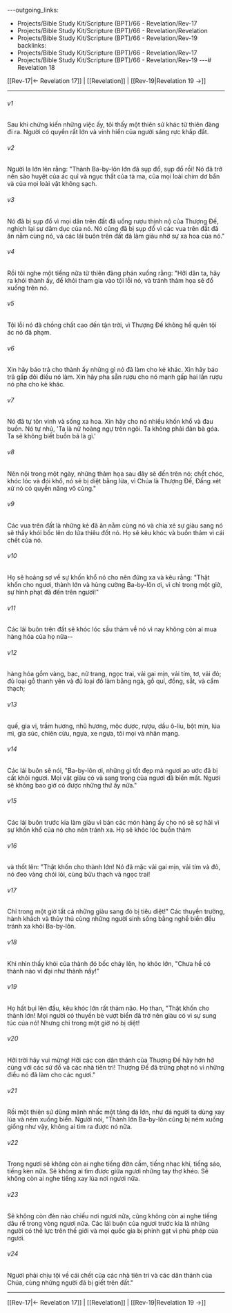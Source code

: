 ---outgoing_links:
  - Projects/Bible Study Kit/Scripture (BPT)/66 - Revelation/Rev-17
  - Projects/Bible Study Kit/Scripture (BPT)/66 - Revelation/Revelation
  - Projects/Bible Study Kit/Scripture (BPT)/66 - Revelation/Rev-19
backlinks:
  - Projects/Bible Study Kit/Scripture (BPT)/66 - Revelation/Rev-17
  - Projects/Bible Study Kit/Scripture (BPT)/66 - Revelation/Rev-19
---# Revelation 18

[[Rev-17|← Revelation 17]] | [[Revelation]] | [[Rev-19|Revelation 19 →]]
***



###### v1 
Sau khi chứng kiến những việc ấy, tôi thấy một thiên sứ khác từ thiên đàng đi ra. Người có quyền rất lớn và vinh hiển của người sáng rực khắp đất. 

###### v2 
Người la lớn lên rằng: "Thành Ba-by-lôn lớn đã sụp đổ, sụp đổ rồi! Nó đã trở nên sào huyệt của ác quỉ và ngục thất của tà ma, của mọi loài chim dơ bẩn và của mọi loài vật không sạch. 

###### v3 
Nó đã bị sụp đổ vì mọi dân trên đất đã uống rượu thịnh nộ của Thượng Đế, nghịch lại sự dâm dục của nó. Nó cũng đã bị sụp đổ vì các vua trên đất đã ăn nằm cùng nó, và các lái buôn trên đất đã làm giàu nhờ sự xa hoa của nó." 

###### v4 
Rồi tôi nghe một tiếng nữa từ thiên đàng phán xuống rằng: "Hỡi dân ta, hãy ra khỏi thành ấy, để khỏi tham gia vào tội lỗi nó, và tránh thảm họa sẽ đổ xuống trên nó. 

###### v5 
Tội lỗi nó đã chồng chất cao đến tận trời, vì Thượng Đế không hề quên tội ác nó đã phạm. 

###### v6 
Xin hãy báo trả cho thành ấy những gì nó đã làm cho kẻ khác. Xin hãy báo trả gấp đôi điều nó làm. Xin hãy pha sẵn rượu cho nó mạnh gấp hai lần rượu nó pha cho kẻ khác. 

###### v7 
Nó đã tự tôn vinh và sống xa hoa. Xin hãy cho nó nhiều khốn khổ và đau buồn. Nó tự nhủ, 'Ta là nữ hoàng ngự trên ngôi. Ta không phải đàn bà góa. Ta sẽ không biết buồn bã là gì.' 

###### v8 
Nên nội trong một ngày, những thảm họa sau đây sẽ đến trên nó: chết chóc, khóc lóc và đói khổ, nó sẽ bị diệt bằng lửa, vì Chúa là Thượng Đế, Đấng xét xử nó có quyền năng vô cùng." 

###### v9 
Các vua trên đất là những kẻ đã ăn nằm cùng nó và chia xẻ sự giàu sang nó sẽ thấy khói bốc lên do lửa thiêu đốt nó. Họ sẽ kêu khóc và buồn thảm vì cái chết của nó. 

###### v10 
Họ sẽ hoảng sợ về sự khốn khổ nó cho nên đứng xa và kêu rằng: "Thật khốn cho ngươi, thành lớn và hùng cường Ba-by-lôn ơi, vì chỉ trong một giờ, sự hình phạt đã đến trên ngươi!" 

###### v11 
Các lái buôn trên đất sẽ khóc lóc sầu thảm về nó vì nay không còn ai mua hàng hóa của họ nữa-- 

###### v12 
hàng hóa gồm vàng, bạc, nữ trang, ngọc trai, vải gai mịn, vải tím, tơ, vải đỏ; đủ loại gỗ thanh yên và đủ loại đồ làm bằng ngà, gỗ quí, đồng, sắt, và cẩm thạch; 

###### v13 
quế, gia vị, trầm hương, nhũ hương, mộc dược, rượu, dầu ô-liu, bột mịn, lúa mì, gia súc, chiên cừu, ngựa, xe ngựa, tôi mọi và nhân mạng. 

###### v14 
Các lái buôn sẽ nói, "Ba-by-lôn ơi, những gì tốt đẹp mà ngươi ao ước đã bị cất khỏi ngươi. Mọi vật giàu có và sang trọng của ngươi đã biến mất. Ngươi sẽ không bao giờ có được những thứ ấy nữa." 

###### v15 
Các lái buôn trước kia làm giàu vì bán các món hàng ấy cho nó sẽ sợ hãi vì sự khốn khổ của nó cho nên tránh xa. Họ sẽ khóc lóc buồn thảm 

###### v16 
và thốt lên: "Thật khốn cho thành lớn! Nó đã mặc vải gai mịn, vải tím và đỏ, nó đeo vàng chói lói, cùng bửu thạch và ngọc trai! 

###### v17 
Chỉ trong một giờ tất cả những giàu sang đó bị tiêu diệt!" Các thuyền trưởng, hành khách và thủy thủ cùng những người sinh sống bằng nghề biển đều tránh xa khỏi Ba-by-lôn. 

###### v18 
Khi nhìn thấy khói của thành đó bốc cháy lên, họ khóc lớn, "Chưa hề có thành nào vĩ đại như thành nầy!" 

###### v19 
Họ hất bụi lên đầu, kêu khóc lớn rất thảm não. Họ than, "Thật khốn cho thành lớn! Mọi người có thuyền bè vượt biển đã trở nên giàu có vì sự sung túc của nó! Nhưng chỉ trong một giờ nó bị diệt! 

###### v20 
Hỡi trời hãy vui mừng! Hỡi các con dân thánh của Thượng Đế hãy hớn hở cùng với các sứ đồ và các nhà tiên tri! Thượng Đế đã trừng phạt nó vì những điều nó đã làm cho các ngươi." 

###### v21 
Rồi một thiên sứ dũng mãnh nhấc một tảng đá lớn, như đá người ta dùng xay lúa và ném xuống biển. Người nói, "Thành lớn Ba-by-lôn cũng bị ném xuống giống như vậy, không ai tìm ra được nó nữa. 

###### v22 
Trong ngươi sẽ không còn ai nghe tiếng đờn cầm, tiếng nhạc khí, tiếng sáo, tiếng kèn nữa. Sẽ không ai tìm được giữa ngươi những tay thợ khéo. Sẽ không còn ai nghe tiếng xay lúa nơi ngươi nữa. 

###### v23 
Sẽ không còn đèn nào chiếu nơi ngươi nữa, cũng không còn ai nghe tiếng dâu rể trong vòng ngươi nữa. Các lái buôn của ngươi trước kia là những người có thế lực trên thế giới và mọi quốc gia bị phỉnh gạt vì phù phép của ngươi. 

###### v24 
Ngươi phải chịu tội về cái chết của các nhà tiên tri và các dân thánh của Chúa, cùng những người đã bị giết trên đất."

***
[[Rev-17|← Revelation 17]] | [[Revelation]] | [[Rev-19|Revelation 19 →]]
